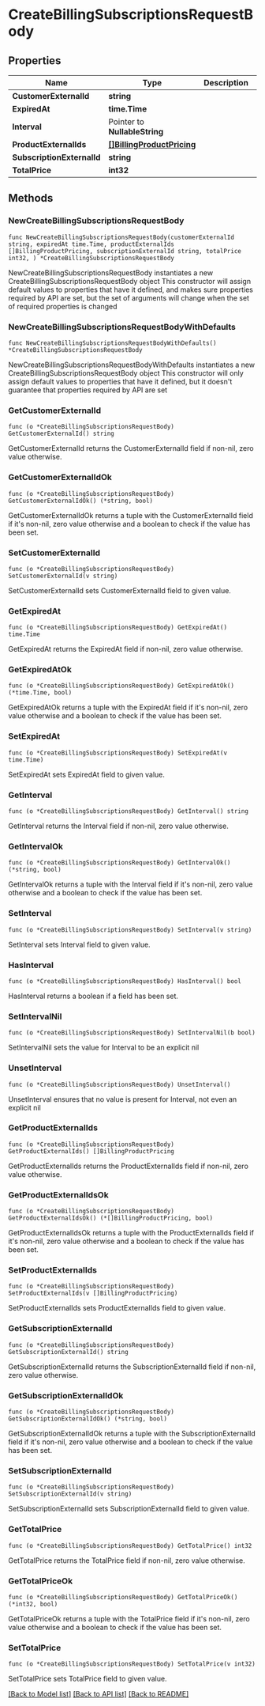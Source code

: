 # CreateBillingSubscriptionsRequestBody

## Properties

Name | Type | Description | Notes
------------ | ------------- | ------------- | -------------
**CustomerExternalId** | **string** |  | 
**ExpiredAt** | **time.Time** |  | 
**Interval** | Pointer to **NullableString** |  | [optional] 
**ProductExternalIds** | [**[]BillingProductPricing**](BillingProductPricing.md) |  | 
**SubscriptionExternalId** | **string** |  | 
**TotalPrice** | **int32** |  | 

## Methods

### NewCreateBillingSubscriptionsRequestBody

`func NewCreateBillingSubscriptionsRequestBody(customerExternalId string, expiredAt time.Time, productExternalIds []BillingProductPricing, subscriptionExternalId string, totalPrice int32, ) *CreateBillingSubscriptionsRequestBody`

NewCreateBillingSubscriptionsRequestBody instantiates a new CreateBillingSubscriptionsRequestBody object
This constructor will assign default values to properties that have it defined,
and makes sure properties required by API are set, but the set of arguments
will change when the set of required properties is changed

### NewCreateBillingSubscriptionsRequestBodyWithDefaults

`func NewCreateBillingSubscriptionsRequestBodyWithDefaults() *CreateBillingSubscriptionsRequestBody`

NewCreateBillingSubscriptionsRequestBodyWithDefaults instantiates a new CreateBillingSubscriptionsRequestBody object
This constructor will only assign default values to properties that have it defined,
but it doesn't guarantee that properties required by API are set

### GetCustomerExternalId

`func (o *CreateBillingSubscriptionsRequestBody) GetCustomerExternalId() string`

GetCustomerExternalId returns the CustomerExternalId field if non-nil, zero value otherwise.

### GetCustomerExternalIdOk

`func (o *CreateBillingSubscriptionsRequestBody) GetCustomerExternalIdOk() (*string, bool)`

GetCustomerExternalIdOk returns a tuple with the CustomerExternalId field if it's non-nil, zero value otherwise
and a boolean to check if the value has been set.

### SetCustomerExternalId

`func (o *CreateBillingSubscriptionsRequestBody) SetCustomerExternalId(v string)`

SetCustomerExternalId sets CustomerExternalId field to given value.


### GetExpiredAt

`func (o *CreateBillingSubscriptionsRequestBody) GetExpiredAt() time.Time`

GetExpiredAt returns the ExpiredAt field if non-nil, zero value otherwise.

### GetExpiredAtOk

`func (o *CreateBillingSubscriptionsRequestBody) GetExpiredAtOk() (*time.Time, bool)`

GetExpiredAtOk returns a tuple with the ExpiredAt field if it's non-nil, zero value otherwise
and a boolean to check if the value has been set.

### SetExpiredAt

`func (o *CreateBillingSubscriptionsRequestBody) SetExpiredAt(v time.Time)`

SetExpiredAt sets ExpiredAt field to given value.


### GetInterval

`func (o *CreateBillingSubscriptionsRequestBody) GetInterval() string`

GetInterval returns the Interval field if non-nil, zero value otherwise.

### GetIntervalOk

`func (o *CreateBillingSubscriptionsRequestBody) GetIntervalOk() (*string, bool)`

GetIntervalOk returns a tuple with the Interval field if it's non-nil, zero value otherwise
and a boolean to check if the value has been set.

### SetInterval

`func (o *CreateBillingSubscriptionsRequestBody) SetInterval(v string)`

SetInterval sets Interval field to given value.

### HasInterval

`func (o *CreateBillingSubscriptionsRequestBody) HasInterval() bool`

HasInterval returns a boolean if a field has been set.

### SetIntervalNil

`func (o *CreateBillingSubscriptionsRequestBody) SetIntervalNil(b bool)`

 SetIntervalNil sets the value for Interval to be an explicit nil

### UnsetInterval
`func (o *CreateBillingSubscriptionsRequestBody) UnsetInterval()`

UnsetInterval ensures that no value is present for Interval, not even an explicit nil
### GetProductExternalIds

`func (o *CreateBillingSubscriptionsRequestBody) GetProductExternalIds() []BillingProductPricing`

GetProductExternalIds returns the ProductExternalIds field if non-nil, zero value otherwise.

### GetProductExternalIdsOk

`func (o *CreateBillingSubscriptionsRequestBody) GetProductExternalIdsOk() (*[]BillingProductPricing, bool)`

GetProductExternalIdsOk returns a tuple with the ProductExternalIds field if it's non-nil, zero value otherwise
and a boolean to check if the value has been set.

### SetProductExternalIds

`func (o *CreateBillingSubscriptionsRequestBody) SetProductExternalIds(v []BillingProductPricing)`

SetProductExternalIds sets ProductExternalIds field to given value.


### GetSubscriptionExternalId

`func (o *CreateBillingSubscriptionsRequestBody) GetSubscriptionExternalId() string`

GetSubscriptionExternalId returns the SubscriptionExternalId field if non-nil, zero value otherwise.

### GetSubscriptionExternalIdOk

`func (o *CreateBillingSubscriptionsRequestBody) GetSubscriptionExternalIdOk() (*string, bool)`

GetSubscriptionExternalIdOk returns a tuple with the SubscriptionExternalId field if it's non-nil, zero value otherwise
and a boolean to check if the value has been set.

### SetSubscriptionExternalId

`func (o *CreateBillingSubscriptionsRequestBody) SetSubscriptionExternalId(v string)`

SetSubscriptionExternalId sets SubscriptionExternalId field to given value.


### GetTotalPrice

`func (o *CreateBillingSubscriptionsRequestBody) GetTotalPrice() int32`

GetTotalPrice returns the TotalPrice field if non-nil, zero value otherwise.

### GetTotalPriceOk

`func (o *CreateBillingSubscriptionsRequestBody) GetTotalPriceOk() (*int32, bool)`

GetTotalPriceOk returns a tuple with the TotalPrice field if it's non-nil, zero value otherwise
and a boolean to check if the value has been set.

### SetTotalPrice

`func (o *CreateBillingSubscriptionsRequestBody) SetTotalPrice(v int32)`

SetTotalPrice sets TotalPrice field to given value.



[[Back to Model list]](../README.md#documentation-for-models) [[Back to API list]](../README.md#documentation-for-api-endpoints) [[Back to README]](../README.md)


